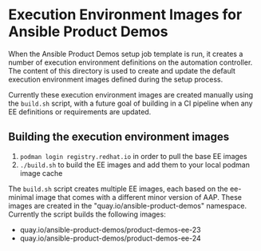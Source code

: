 # Execution Environment Images for Ansible Product Demos

When the Ansible Product Demos setup job template is run, it creates a number of execution environment definitions on the automation controller.  The content of this directory is used to create and update the default execution environment images defined during the setup process.

Currently these execution environment images are created manually using the `build.sh` script, with a future goal of building in a CI pipeline when any EE definitions or requirements are updated.

## Building the execution environment images

1. `podman login registry.redhat.io` in order to pull the base EE images
2. `./build.sh` to build the EE images and add them to your local podman image cache

The `build.sh` script creates multiple EE images, each based on the ee-minimal image that comes with a different minor version of AAP.  These images are created in the "quay.io/ansible-product-demos" namespace.  Currently the script builds the following images:

* quay.io/ansible-product-demos/product-demos-ee-23
* quay.io/ansible-product-demos/product-demos-ee-24
